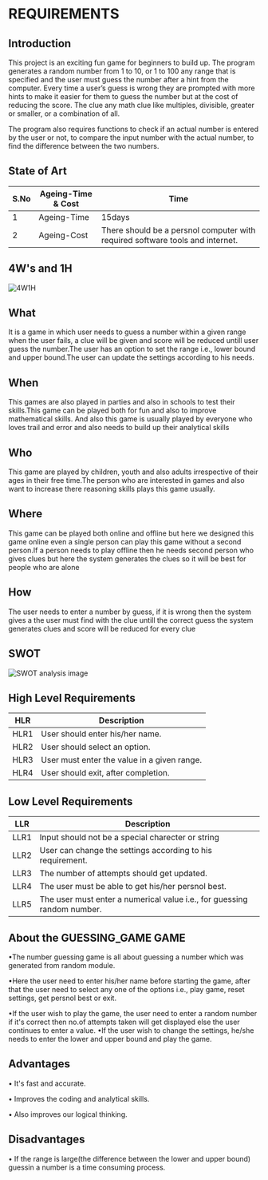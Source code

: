 # REQUIREMENTS
  
## Introduction
  
This project is an exciting fun game for beginners to build up. The program generates a random number from 1 to 10, or 1 to 100 any range that is specified and the user must guess the number after a hint from the computer. Every time a user’s guess is wrong they are prompted with more hints to make it easier for them to guess the number but at the cost of reducing the score. The clue any math clue like multiples, divisible, greater or smaller, or a combination of all. 

The program also requires functions to check if an actual number is entered by the user or not, to compare the input number with the actual number, to find the difference between the two numbers.

## State of Art
   S.No| Ageing-Time & Cost|Time
   ----|-------------------|------
   1| Ageing-Time|15days
   2| Ageing-Cost|There should be a persnol computer with required software tools and internet.
  
## 4W's and 1H
  
![4W1H](https://user-images.githubusercontent.com/80577252/114448743-8ffbce80-9bf1-11eb-80a8-476aa607cad8.png)

## What
It is a game in which user needs to guess a number within a given range when the user fails, a clue will be given and score will be reduced untill user guess the number.The user has an option to set the range i.e., lower bound and upper bound.The user can update the settings according to his needs.
## When
 This games are also played in parties and also in schools to test their skills.This game can be played both for fun and also to improve mathematical skills. And also
 this game is usually played by everyone who loves trail and error and also needs to build up their analytical skills
## Who
This game are played by children, youth and also adults irrespective of their ages in their free time.The person who are interested in games and also want to increase there reasoning skills plays this game usually.
## Where
This game can be played both online and offline but here we designed this game online even a single person can play this game without a second person.If a person needs to play offline then he needs second person who gives clues but here the system generates the clues so it will be best for people who are alone
## How
The user needs to enter a number by guess, if it is wrong then the system gives a the user must find with the clue untill the correct guess the system generates clues and score will be reduced for every clue
## SWOT
![SWOT analysis image](https://user-images.githubusercontent.com/80577252/116389524-a8e3c100-a83a-11eb-84c7-a2bc76eeb9a4.png)
  
  ## High Level Requirements
  HLR|Description
  ---|----------
  HLR1|User should enter his/her name.
  HLR2|User should select an option.
  HLR3|User must enter the value in a given range.
  HLR4|User should exit, after completion.
    
 ## Low Level Requirements
  LLR|Description
  ---|-----------
  LLR1|Input should not be a special charecter or string
  LLR2|User can change the settings according to his requirement.
  LLR3|The number of attempts should get updated.
  LLR4|The user must be able to get his/her persnol best.
  LLR5|The user must enter a numerical value i.e., for guessing random number.
  
  
## About the GUESSING_GAME GAME
  •The number guessing game is all about guessing a number which was generated from random module.
  
  •Here the user need to enter his/her name before starting the game, after that the user need to select any one of the options i.e., play game, reset settings, get persnol        best or exit.
    
  •If the user wish to play the game, the user need to enter a random number if it's correct then no.of attempts taken will get displayed else the user continues to enter a        value.
  •If the user wish to change the settings, he/she needs to enter the lower and upper bound and play the game.
## Advantages
   • It's fast and accurate.
  
   • Improves the coding and analytical skills.
   
   • Also improves our logical thinking.
## Disadvantages
  • If the range is large(the difference between the lower and upper bound) guessin a number is a time consuming process.
  

      
